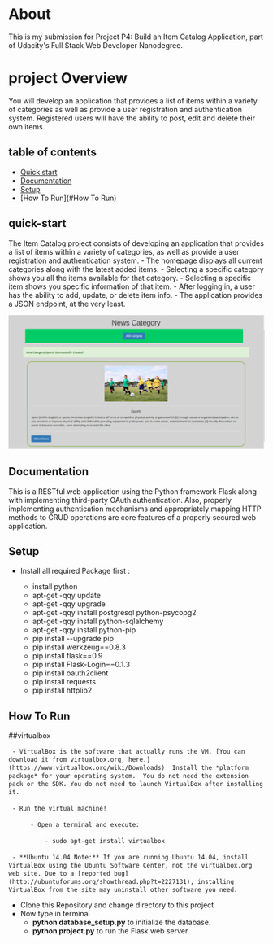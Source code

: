 <h1>About</h1>

<p>This is my submission for Project P4: Build an Item Catalog Application, part of Udacity's Full Stack Web Developer Nanodegree.</p>

<h1>project Overview</h1>
<p>You will develop an application that provides a list of items within a variety of categories as well as provide a user registration and authentication system. Registered users will have the ability to post, edit and delete their own items.</p>


## table of contents

- [Quick start](#quick-start)
- [Documentation](#Documentation)
- [Setup](#setup)
- [How To Run](#How To Run)

## quick-start
The Item Catalog project consists of developing an application that provides a list of items within a variety of categories, as well as provide a user registration and authentication system.
	 - The homepage displays all current categories along with the latest added items.
	 - Selecting a specific category shows you all the items available for that category.
	 - Selecting a specific item shows you specific information of that item.
	 - After logging in, a user has the ability to add, update, or delete item info.
	 - The application provides a JSON endpoint, at the very least.
	 
   ![category-image](https://raw.githubusercontent.com/ashishchopra605/Item-Catalog/master/images/category.png)
   
## Documentation

This is a RESTful web application using the Python framework Flask along with implementing third-party OAuth authentication. Also, properly implementing authentication mechanisms and appropriately mapping HTTP methods to CRUD operations are core features of a properly secured web application.   

## Setup

 - Install all required Package first :

    - install python
    - apt-get -qqy update
    - apt-get -qqy upgrade
    - apt-get -qqy install postgresql python-psycopg2
    - apt-get -qqy install python-sqlalchemy
    - apt-get -qqy install python-pip
    - pip install --upgrade pip
    - pip install werkzeug==0.8.3
    - pip install flask==0.9
    - pip install Flask-Login==0.1.3
    - pip install oauth2client
    - pip install requests
    - pip install httplib2

## How To Run

  ##virtualbox 
 
     - VirtualBox is the software that actually runs the VM. [You can download it from virtualbox.org, here.]  (https://www.virtualbox.org/wiki/Downloads)  Install the *platform package* for your operating system.  You do not need the extension pack or the SDK. You do not need to launch VirtualBox after installing it. 

     - Run the virtual machine!

          - Open a terminal and execute:
    
              - sudo apt-get install virtualbox

     - **Ubuntu 14.04 Note:** If you are running Ubuntu 14.04, install VirtualBox using the Ubuntu Software Center, not the virtualbox.org web site. Due to a [reported bug](http://ubuntuforums.org/showthread.php?t=2227131), installing VirtualBox from the site may uninstall other software you need. 
  
- Clone this Repository and change directory to this project
- Now type in terminal  
    - **python database_setup.py** to initialize the database.
    - **python project.py** to run the Flask web server.
